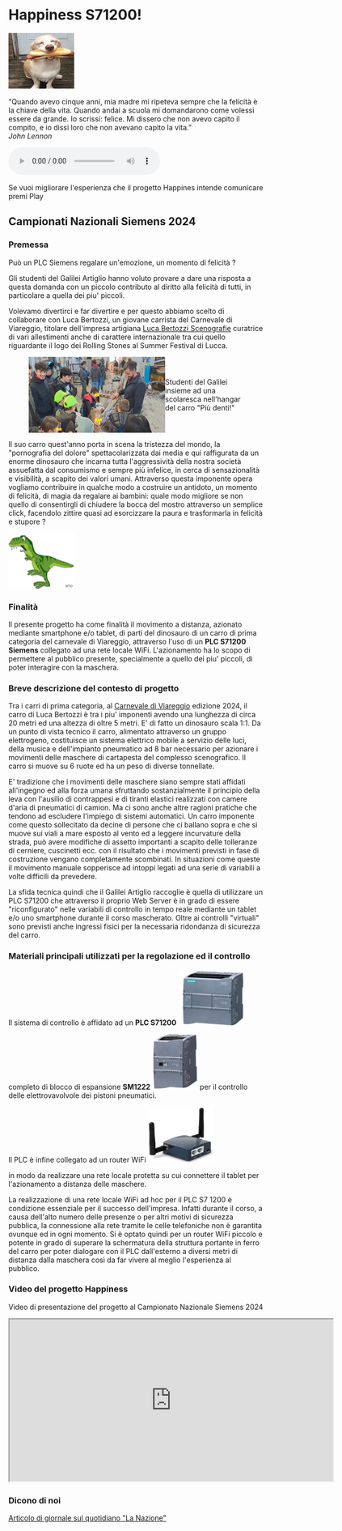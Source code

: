 # Happiness S71200!
<img src="image/happy1.gif" width="130" height="110">

“Quando avevo cinque anni, mia madre mi ripeteva sempre che la felicità è la chiave della vita. Quando andai a scuola mi domandarono come volessi essere da grande. Io scrissi: felice. Mi dissero che non avevo capito il compito, e io dissi loro che non avevano capito la vita.”    
*John Lennon*

<html lang="en">
<body>
    <audio controls autoplay loop>
        <source src="sound/Girasol.mp3" type="audio/mp3">
    </audio>
    <p></p>
</body>
</html>
Se vuoi migliorare l'esperienza che il progetto Happines intende comunicare premi Play 

## Campionati Nazionali Siemens 2024

### Premessa
Può un PLC Siemens regalare un'emozione, un momento di felicità ?

Gli studenti del Galilei Artiglio hanno voluto provare a dare una risposta a questa domanda con un piccolo contributo al diritto alla felicità di tutti, in particolare a quella dei piu' piccoli.

Volevamo divertirci e far divertire e per questo abbiamo scelto di collaborare con Luca Bertozzi, un giovane carrista del Carnevale di Viareggio, titolare dell'impresa artigiana [Luca Bertozzi Scenografie](https://www.lucabertozziscenografie.com/) curatrice di vari allestimenti anche di carattere internazionale tra cui quello riguardante il logo dei Rolling Stones al Summer Festival di Lucca. 
<html lang="en">
<head>
  <meta charset="UTF-8">
  <meta name="viewport" content="width=device-width, initial-scale=1.0">
  <title>Happy boys</title>
  <style>
    figure {
      display: flex;
      align-items: center;
    }

    figcaption {
      margin-left: 20px;
       font-size: 12px;
    }
  </style>
</head>
<body>
  <figure>
    <img src="image/F10.jpg" width="270" height="150" alt="Studenti">
    <figcaption>Studenti del Galilei insieme ad una scolaresca nell'hangar del carro "Più denti!"</figcaption>
  </figure>
</body>
</html>

Il suo carro quest'anno porta in scena la tristezza del mondo, la "pornografia del dolore" spettacolarizzata dai media e qui raffigurata da un enorme dinosauro che incarna tutta l'aggressività della nostra società assuefatta dal consumismo e sempre più infelice, in cerca di sensazionalità e visibilità, a scapito dei valori umani. 
Attraverso questa imponente opera vogliamo contribuire in qualche modo a costruire un antidoto, un momento di felicità, di magia da regalare ai bambini: quale modo migliore se non quello di consentirgli di chiudere la bocca del mostro attraverso un semplice click, facendolo zittire quasi ad esorcizzare la paura e trasformarla in felicità e stupore ?

<img src="image/dinos.gif" width="130" height="110">

### Finalità
Il presente progetto ha come finalità il movimento a distanza, azionato mediante smartphone e/o tablet, di parti del dinosauro di un carro di prima categoria del carnevale di Viareggio, attraverso l'uso di un **PLC S71200 Siemens** collegato ad una rete locale WiFi. 
L'azionamento ha lo scopo di permettere al pubblico presente, specialmente a quello dei piu' piccoli, di poter interagire con la maschera.

### Breve descrizione del contesto di progetto
Tra i carri di prima categoria, al [Carnevale di Viareggio](https://viareggio.ilcarnevale.com/la-storia/storia-e-tradizione/) edizione 2024, il carro di Luca Bertozzi è tra i piu' imponenti avendo una lunghezza di circa 20 metri ed una altezza di oltre 5 metri. E' di fatto un dinosauro scala 1:1. Da un punto di vista tecnico il carro, alimentato attraverso un gruppo elettrogeno, costituisce un sistema elettrico mobile a servizio delle luci, della musica e dell'impianto pneumatico ad 8 bar necessario per azionare i movimenti delle maschere di cartapesta del complesso scenografico. Il carro si muove su 6 ruote ed ha un peso di diverse tonnellate.

E' tradizione che i movimenti delle maschere siano sempre stati affidati all'ingegno ed alla forza umana sfruttando sostanzialmente il principio della leva con l'ausilio di contrappesi e di tiranti elastici realizzati con camere d'aria di pneumatici di camion. Ma ci sono anche altre ragioni pratiche che tendono ad escludere l'impiego di sistemi automatici. Un carro imponente come questo sollecitato da decine di persone che ci ballano sopra e che si muove sui viali a mare esposto al vento ed a leggere incurvature della strada, può avere modifiche di assetto importanti a scapito delle tolleranze di cerniere, cuscinetti ecc. con il risultato che i movimenti previsti in fase di costruzione vengano completamente scombinati. In situazioni come queste il movimento manuale sopperisce ad intoppi legati ad una serie di variabili a volte difficili da prevedere.

La sfida tecnica quindi che il Galilei Artiglio raccoglie è quella di utilizzare un PLC S71200 che attraverso il proprio Web Server è in grado di essere "riconfigurato" nelle variabili di controllo in tempo reale mediante un tablet e/o uno smartphone durante il corso mascherato. Oltre ai controlli "virtuali" sono previsti anche ingressi fisici per la necessaria ridondanza di sicurezza del carro. 

### Materiali principali utilizzati per la regolazione ed il controllo
Il sistema di controllo è affidato ad un **PLC S71200**   <img src="image/S71200.png" width="130" height="110"> 

completo di blocco di espansione **SM1222** <img src="image/sm1222.png" width="90" height="110"> per il controllo delle elettrovavolvole dei pistoni pneumatici.

Il PLC è infine collegato ad un router WiFi  <img src="image/router.png" width="130" height="110">

in modo da realizzare una rete locale protetta su cui connettere il tablet per l'azionamento a distanza delle maschere.

La realizzazione di una rete locale WiFi ad hoc per il PLC S7 1200 è condizione essenziale per il successo dell'impresa. Infatti durante il corso, a causa dell'alto numero delle presenze o per altri motivi di sicurezza pubblica, la connessione alla rete tramite le celle telefoniche non è garantita ovunque ed in ogni momento. Si è optato quindi per un router WiFi piccolo e potente in grado di superare la schermatura della struttura portante in ferro del carro per poter dialogare con il PLC dall'esterno a diversi metri di distanza dalla maschera così da far vivere al meglio l'esperienza al pubblico.

### Video del progetto Happiness
Video di presentazione del progetto al Campionato Nazionale Siemens 2024

<iframe width="640" height="320" src="https://youtube.com/embed/oKHkwgb3gDY" ></iframe>

### Dicono di noi
[Articolo di giornale sul quotidiano "La Nazione"](https://www.lanazione.it/viareggio/cronaca/tyrannosaurus-web-techno-automatismi-sul-carro-di-bertozzi-7ee88b29) 








